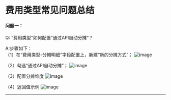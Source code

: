 # 费用类型常见问题总结

#### 问题一：
Q: “费用类型”如何配置”通过API自动分摊“？

A:步骤如下：<br>
（1）在“费用类型-分摊明细”字段配置上，新建“新的分摊方式”；
![image](/feetype/images/新的分摊方式.png) <br>

（2）勾选“通过API自动分摊”；
![image](/feetype/images/通过API自动分摊.png) <br>

（3）配置分摊维度
![image](/feetype/images/配置分摊维度.png) <br>

（4）返回值示例
![image](/feetype/images/返回值示例.png) <br>

*****